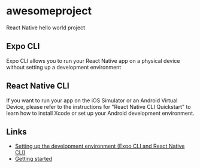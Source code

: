 # awesomeproject

React Native hello world project

## Expo CLI

Expo CLI allows you to run your React Native app on a physical device without setting up a development environment

## React Native CLI

If you want to run your app on the iOS Simulator or an Android Virtual Device, please refer to the instructions for "React Native CLI Quickstart" to learn how to install Xcode or set up your Android development environment.

## Links

- [Setting up the development environment (Expo CLI and React Native CLI)](https://reactnative.dev/docs/environment-setup)
- [Getting started](https://reactnative.dev/docs/getting-started.html)
